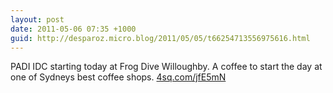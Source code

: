 ```yaml
---
layout: post
date: 2011-05-06 07:35 +1000
guid: http://desparoz.micro.blog/2011/05/05/t66254713556975616.html
---
```

PADI IDC starting today at Frog Dive Willoughby. A coffee to start the day at one of Sydneys best coffee shops. [4sq.com/jfE5mN](http://4sq.com/jfE5mN)
